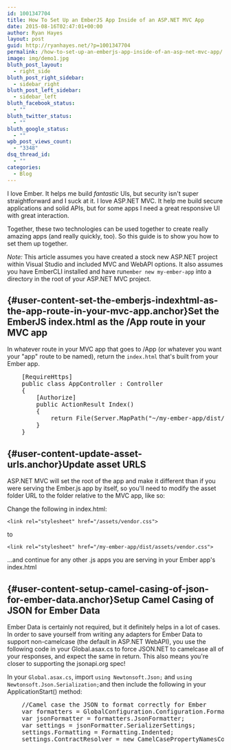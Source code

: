 ```yaml
---
id: 1001347704
title: How To Set Up an EmberJS App Inside of an ASP.NET MVC App
date: 2015-08-16T02:47:01+00:00
author: Ryan Hayes
layout: post
guid: http://ryanhayes.net/?p=1001347704
permalink: /how-to-set-up-an-emberjs-app-inside-of-an-asp-net-mvc-app/
image: img/demo1.jpg
bluth_post_layout:
  - right_side
bluth_post_right_sidebar:
  - sidebar_right
bluth_post_left_sidebar:
  - sidebar_left
bluth_facebook_status:
  - ""
bluth_twitter_status:
  - ""
bluth_google_status:
  - ""
wpb_post_views_count:
  - "3348"
dsq_thread_id:
  - ""
categories:
  - Blog
---
```

I love Ember. It helps me build _fantastic_ UIs, but security isn't super straightforward and I suck at it. I love ASP.NET MVC. It help me build secure applications and solid APIs, but for some apps I need a great responsive UI with great interaction.

Together, these two technologies can be used together to create really amazing apps (and really quickly, too). So this guide is to show you how to set them up together.<!--more-->

_Note:_ This article assumes you have created a stock new ASP.NET project within Visual Studio and included MVC and WebAPI options. It also assumes you have EmberCLI installed and have run`ember new my-ember-app` into a directory in the root of your ASP.NET MVC project.

## [](https://gist.github.com/RyannosaurusRex/063c76e2d3eb756989f3#set-the-emberjs-indexhtml-as-the-app-route-in-your-mvc-app){#user-content-set-the-emberjs-indexhtml-as-the-app-route-in-your-mvc-app.anchor}Set the EmberJS index.html as the /App route in your MVC app

In whatever route in your MVC app that goes to /App (or whatever you want your "app" route to be named), return the `index.html` that's built from your Ember app.

<div class="highlight highlight-source-cs">
  <pre>    [RequireHttps]
    <span class="pl-k">public</span> <span class="pl-k">class</span> <span class="pl-en">AppController</span> : <span class="pl-k">Controller</span>
    {
        [Authorize]
        <span class="pl-k">public</span> ActionResult <span class="pl-en">Index</span>()
        {
            <span class="pl-k">return</span> File(Server.MapPath(<span class="pl-s"><span class="pl-pds">"</span>~/my-ember-app/dist/<span class="pl-pds">"</span></span>) + <span class="pl-s"><span class="pl-pds">"</span>index.html<span class="pl-pds">"</span></span>, <span class="pl-s"><span class="pl-pds">"</span>text/html<span class="pl-pds">"</span></span>);
        }
    }</pre>
</div>

## [](https://gist.github.com/RyannosaurusRex/063c76e2d3eb756989f3#update-asset-urls){#user-content-update-asset-urls.anchor}Update asset URLS

ASP.NET MVC will set the root of the app and make it different than if you were serving the Ember.js app by itself, so you'll need to modify the asset folder URL to the folder relative to the MVC app, like so:

Change the following in index.html:

`<link rel="stylesheet" href="/assets/vendor.css">`

to

`<link rel="stylesheet" href="/my-ember-app/dist/assets/vendor.css">`

&#8230;and continue for any other .js apps you are serving in your Ember app's index.html

## [](https://gist.github.com/RyannosaurusRex/063c76e2d3eb756989f3#setup-camel-casing-of-json-for-ember-data){#user-content-setup-camel-casing-of-json-for-ember-data.anchor}Setup Camel Casing of JSON for Ember Data

Ember Data is certainly not required, but it definitely helps in a lot of cases. In order to save yourself from writing any adapters for Ember Data to support non-camelcase (the default in ASP.NET WebAPI), you use the following code in your Global.asax.cs to force JSON.NET to camelcase all of your responses, and expect the same in return. This also means you're closer to supporting the jsonapi.org spec!

In your `Global.asax.cs`, import `using Newtonsoft.Json;` and `using Newtonsoft.Json.Serialization;`and then include the following in your ApplicationStart() method:

<div class="highlight highlight-source-cs">
  <pre>    <span class="pl-c">//Camel case the JSON to format correctly for Ember</span>
    <span class="pl-k">var</span> formatters = GlobalConfiguration.Configuration.Formatters;
    <span class="pl-k">var</span> jsonFormatter = formatters.JsonFormatter;
    <span class="pl-k">var</span> settings = jsonFormatter.SerializerSettings;
    settings.Formatting = Formatting.Indented;
    settings.ContractResolver = <span class="pl-k">new</span> CamelCasePropertyNamesContractResolver();</pre>
</div>